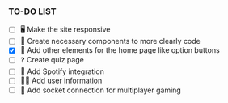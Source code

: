 ### TO-DO LIST

- [ ] 🖥️ Make the site responsive
- [ ] 🧩 Create necessary components to more clearly code
- [X] 🎨 Add other elements for the home page like option buttons
- [ ] ❓ Create quiz page
- [ ] 🎵 Add Spotify integration
- [ ] 🙋‍♂️ Add user information
- [ ] 🔌 Add socket connection for multiplayer gaming
